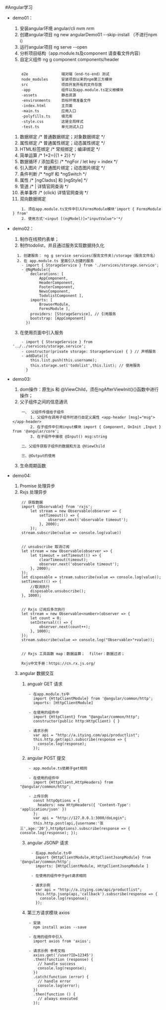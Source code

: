 #Angular学习

- demo01：
    1. 安装angular环境 angular/cli nvm nrm
    2. 创建angular项目 ng new angularDemo01 --skip-install （不进行npm i）
    3. 运行angular项目 ng serve --open
    4. 分析项目结构（app.module.ts及component 请查看文件内容）
    5. 自定义组件 ng g component components/header
    ```项目结构
  
        e2e               端对端（end-to-end）测试
        node_modules      安装项目以来的npm第三方模块
        src               项目开发所有的文件存放
        -app              组件以及app.module.ts定义根模块
        -assets           静态资源
        -environments     目标环境准备文件
        -index.html       主页面
        -main.ts          应用入口
        -polyfills.ts     填充库
        -style.css        这是全局样式
        -test.ts          单元测试入口
  
    ``` 
    1. 数据绑定 /* 普通数据绑定；对象数据绑定 */
    2. 属性绑定 /* 普通属性绑定；动态属性绑定 */
    3. HTML标签绑定 /* 常规绑定；编译绑定 */
    4. 简单运算 /* 1+2={{1 + 2}} */
    5. 数据循环 / 添加索引  /* *ngFor / let key = index */
    6. 引入图片 /* 普通图片绑定；动态图片绑定 */
    7. 条件判断 /* *ngIf 和 *ngSwitch */
    8. 属性 /* [ngCladss] 和 [ngStyle] */
    9. 管道 /* | 详情官网查询 */
    10. 表单事件 /* (click) 详情官网查询 */
    11. 双向数据绑定 
    ```双向数据绑定
        1. 须在app.module.ts文件中引入FormsModule模块'import { FormsModule } from' 
        2. 使用方式'<input [(ngModel)]="inputValue">'*/
    ```


- demo02：
    1. 制作在线预约表单；
    2. 制作todolist，并且通过服务实现数据持久化
    ```服务
      1. 创建服务： ng g service services(服务文件夹)/storage（服务文件名）
      2. 在 app.module.ts 里面引入创建的服务 
        - import { StorageService } from './services/storage.service';
        - @NgModule({ 
            declarations: [ 
                AppComponent, 
                HeaderComponent, 
                FooterComponent, 
                NewsComponent, 
                TodolistComponent ],
            imports: [ 
                BrowserModule, 
                FormsModule ],
            providers: [StorageService], // 引用服务
            bootstrap: [AppComponent] 
          })
    ```
    3. 在使用页面中引入服务
    ```服务
        - import { StorageService } from '../../services/storage.service';
        - constructor(private storage: StorageService) { } // 声明服务
        - addData(){
            this.list.push(this.username); 
            this.storage.set('todolist',this.list); // 使用服务
          }
    ``` 
  
- demo03:
    1. dom操作：原生js 和 @ViewChild，须在ngAfterViewInit(){}函数中进行操作；
    2. 父子组件之间的信息通讯
    ```信息通讯
        一、 父组件传值给子组件
            1. 父组件在调用子组件时进行自定义属性 <app-header [msg]="msg"></app-header>
            2. 在子组件中引用input模块 import { Component, OnInit ,Input } from '@angular/core';
            3. 在子组件中接收 @Input() msg:string
  
        二、父组件获取子组件的数据和方法 @ViewChild
  
        三、@Output的使用
    ```
    3. 生命周期函数
    
- demo04:
    1. Promise 处理异步
    2. Rxjs 处理异步
    ```Rxjs
        // 获取数据
        import {Observable} from 'rxjs';
            let stream = new Observable(observer => {
                setTimeout(() => {
                    observer.next('observable timeout');
                }, 2000);
            }); 
        stream.subscribe(value => console.log(value))
    
  
        // unsubscribe 取消订阅
        let stream = new Observable(observer => {
            let timeout = setTimeout(() => {
                clearTimeout(timeout);
                observer.next('observable timeout');
            }, 2000);
        }); 
        let disposable = stream.subscribe(value => console.log(value));
        setTimeout(() => {
            //取消执行 
            disposable.unsubscribe(); 
        }, 1000);
  
  
        // Rxjs 订阅后多次执行
        let stream = new Observable<number>(observer => { 
            let count = 0; 
            setInterval(() => { 
                observer.next(count++); 
            }, 1000); 
        }); 
        stream.subscribe(value => console.log("Observable>"+value));
  
  
        // Rxjs 工具函数 map：数据运算；  filter：数据过滤；
  
        Rxjs中文手册：https://cn.rx.js.org/
    ```
    3. angular 数据交互
        1. angualr GET 请求
        ```get
            - 在app.module.ts中
              import {HttpClientModule} from '@angular/common/http';
              imports: [HttpClientModule]
            
            - 在使用的组件中
              import {HttpClient} from "@angular/common/http";
              constructor(public http:HttpClient) { }
            
            - 请求示例
              var api = "http://a.itying.com/api/productlist"; 
              this.http.get(api).subscribe(response => { 
                console.log(response); 
              });
        ```
  
        2. angular POST 提交
        ```post
            - app.module.ts依赖于get相同
            
            - 在使用的组件中
              import {HttpClient,HttpHeaders} from "@angular/common/http";
            
            - 上传示例
              const httpOptions = { 
                headers: new HttpHeaders({ 'Content-Type': 'application/json' }) 
              };
              var api = "http://127.0.0.1:3000/doLogin"; 
              this.http.post(api,{username:'张三',age:'20'},httpOptions).subscribe(response => { console.log(response); });
        ```
       
       3. angular JSONP 请求
       ```jsonp
            - 在app.module.ts中
              import {HttpClientModule,HttpClientJsonpModule} from '@angular/common/http';
              imports: [HttpClientModule, HttpClientJsonpModule ]
            
            - 在使用的组件中于get请求相同
       
            - 请求示例
              var api = "http://a.itying.com/api/productlist"; 
              this.http.jsonp(api,'callback').subscribe(response => { 
                console.log(response); 
              });
       ```
  
        4. 第三方请求模块 axios
        ```axios
            - 安装
              npm install axios --save
       
            - 在用的组件中引入
              import axios from 'axios';
       
            - 请求示例 参考文档
              axios.get('/user?ID=12345') 
              .then(function (response) { 
                // handle success 
                console.log(response); 
              })
              .catch(function (error) { 
                // handle error 
                console.log(error); 
              })
              .then(function () { 
                // always executed 
              });
        ```